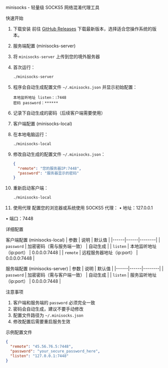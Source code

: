 minisocks - 轻量级 SOCKS5 网络混淆代理工具


快速开始

1. 下载安装
前往 [GitHub Releases](https://github.com/beijian128/minisocks/releases) 下载最新版本，选择适合您操作系统的版本。

2. 服务端配置 (minisocks-server)
1. 将 `minisocks-server` 上传到您的境外服务器
2. 首次运行：
   ```bash
   ./minisocks-server
   ```
3. 程序会自动生成配置文件 `~/.minisocks.json` 并显示初始配置：
   ```
   本地监听地址 listen：:7448
   密码 password：******
   ```
4. 记录下自动生成的密码（后续客户端需要使用）

3. 客户端配置 (minisocks-local)
1. 在本地电脑运行：
   ```bash
   ./minisocks-local
   ```
2. 修改自动生成的配置文件 `~/.minisocks.json`：
   ```json
   {
     "remote": "您的服务器IP:7448",
     "password": "服务器显示的密码"
   }
   ```
3. 重新启动客户端：
   ```bash
   ./minisocks-local
   ```

4. 使用代理
配置您的浏览器或系统使用 SOCKS5 代理：
• 地址：127.0.0.1

• 端口：7448


详细配置

客户端配置 (minisocks-local)
| 参数 | 说明 | 默认值 |
|------|------|--------|
| `password` | 加密密码（需与服务端一致） | 自动生成 |
| `listen` | 本地监听地址（ip:port） | 0.0.0.0:7448 |
| `remote` | 远程服务器地址（ip:port） | 0.0.0.0:7448 |

服务端配置 (minisocks-server)
| 参数 | 说明 | 默认值 |
|------|------|--------|
| `password` | 加密密码（需与客户端一致） | 自动生成 |
| `listen` | 服务监听地址（ip:port） | 0.0.0.0:7448 |

注意事项
1. 客户端和服务端的 `password` 必须完全一致
2. 密码会自动生成，建议不要手动修改
3. 配置文件路径为 `~/.minisocks.json`
4. 修改配置后需要重启服务生效

示例配置文件
```json
{
  "remote": "45.56.76.5:7448",
  "password": "your_secure_password_here",
  "listen": "127.0.0.1:7448"
}
```
